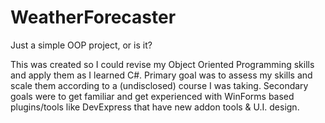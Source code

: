# WeatherForecaster
Just a simple OOP project, or is it?


This was created so I could revise my Object Oriented Programming skills and apply them as I learned C#.
Primary goal was to assess my skills and scale them according to a (undisclosed) course I was taking.
Secondary goals were to get familiar and get experienced with WinForms based plugins/tools like DevExpress that have new addon tools & U.I. design.
